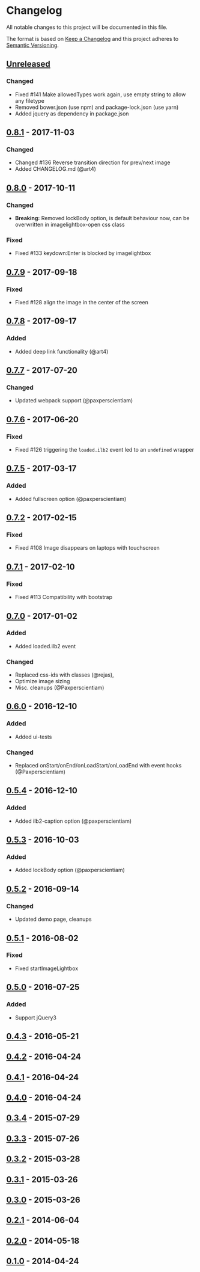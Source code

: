 # Changelog

All notable changes to this project will be documented in this file.

The format is based on [Keep a Changelog](http://keepachangelog.com/en/1.0.0/)
and this project adheres to [Semantic Versioning](http://semver.org/spec/v2.0.0.html).

## [Unreleased]

### Changed

- Fixed #141 Make allowedTypes work again, use empty string to allow any filetype
- Removed bower.json (use npm) and package-lock.json (use yarn) 
- Added jquery as dependency in package.json

## [0.8.1] - 2017-11-03

### Changed

- Changed #136 Reverse transition direction for prev/next image
- Added CHANGELOG.md (@art4)

## [0.8.0] - 2017-10-11

### Changed

- **Breaking:** Removed lockBody option, is default behaviour now, can be overwritten in imagelightbox-open css class

### Fixed

- Fixed #133 keydown:Enter is blocked by imagelightbox

## [0.7.9] - 2017-09-18

### Fixed

- Fixed #128 align the image in the center of the screen

## [0.7.8] - 2017-09-17

### Added

- Added deep link functionality (@art4)

## [0.7.7] - 2017-07-20

### Changed

- Updated webpack support (@paxperscientiam)

## [0.7.6] - 2017-06-20

### Fixed

- Fixed #126 triggering the `loaded.ilb2` event led to an `undefined` wrapper

## [0.7.5] - 2017-03-17

### Added

- Added fullscreen option (@paxperscientiam)

## [0.7.2] - 2017-02-15

### Fixed

- Fixed #108 Image disappears on laptops with touchscreen

## [0.7.1] - 2017-02-10

### Fixed

- Fixed #113 Compatibility with bootstrap

## [0.7.0] - 2017-01-02

### Added

- Added loaded.ilb2 event

### Changed

- Replaced css-ids with classes (@rejas), 
- Optimize image sizing
- Misc. cleanups (@Paxperscientiam)

## [0.6.0] - 2016-12-10

### Added

- Added ui-tests

### Changed

- Replaced onStart/onEnd/onLoadStart/onLoadEnd with event hooks (@Paxperscientiam)

## [0.5.4] - 2016-12-10

### Added

- Added ilb2-caption option (@paxperscientiam)

## [0.5.3] - 2016-10-03

### Added

- Added lockBody option (@paxperscientiam)

## [0.5.2] - 2016-09-14

### Changed

- Updated demo page, cleanups

## [0.5.1] - 2016-08-02

### Fixed

- Fixed startImageLightbox

## [0.5.0] - 2016-07-25

### Added

- Support jQuery3

## [0.4.3] - 2016-05-21

## [0.4.2] - 2016-04-24

## [0.4.1] - 2016-04-24

## [0.4.0] - 2016-04-24

## [0.3.4] - 2015-07-29

## [0.3.3] - 2015-07-26

## [0.3.2] - 2015-03-28

## [0.3.1] - 2015-03-26

## [0.3.0] - 2015-03-26

## [0.2.1] - 2014-06-04

## [0.2.0] - 2014-05-18

## [0.1.0] - 2014-04-24

[Unreleased]: https://github.com/rejas/imagelightbox/compare/0.8.1...HEAD
[0.8.1]: https://github.com/rejas/imagelightbox/compare/0.8.0...0.8.1
[0.8.0]: https://github.com/rejas/imagelightbox/compare/0.7.9...0.8.0
[0.7.9]: https://github.com/rejas/imagelightbox/compare/0.7.8...0.7.9
[0.7.8]: https://github.com/rejas/imagelightbox/compare/0.7.7...0.7.8
[0.7.7]: https://github.com/rejas/imagelightbox/compare/0.7.6...0.7.7
[0.7.6]: https://github.com/rejas/imagelightbox/compare/0.7.5...0.7.6
[0.7.5]: https://github.com/rejas/imagelightbox/compare/0.7.2...0.7.5
[0.7.2]: https://github.com/rejas/imagelightbox/compare/0.7.1...0.7.2
[0.7.1]: https://github.com/rejas/imagelightbox/compare/0.7.0...0.7.1
[0.7.0]: https://github.com/rejas/imagelightbox/compare/0.6.0...0.7.0
[0.6.0]: https://github.com/rejas/imagelightbox/compare/0.5.4...0.6.0
[0.5.4]: https://github.com/rejas/imagelightbox/compare/0.5.3...0.5.4
[0.5.3]: https://github.com/rejas/imagelightbox/compare/0.5.2...0.5.3
[0.5.2]: https://github.com/rejas/imagelightbox/compare/0.5.1...0.5.2
[0.5.1]: https://github.com/rejas/imagelightbox/compare/0.5.0...0.5.1
[0.5.0]: https://github.com/rejas/imagelightbox/compare/0.4.3...0.5.0
[0.4.3]: https://github.com/rejas/imagelightbox/compare/0.4.2...0.4.3
[0.4.2]: https://github.com/rejas/imagelightbox/compare/0.4.1...0.4.2
[0.4.1]: https://github.com/rejas/imagelightbox/compare/0.4.0...0.4.1
[0.4.0]: https://github.com/rejas/imagelightbox/compare/v0.3.4...0.4.0
[0.3.4]: https://github.com/rejas/imagelightbox/compare/v0.3.3...v0.3.4
[0.3.3]: https://github.com/rejas/imagelightbox/compare/v0.3.2...v0.3.3
[0.3.2]: https://github.com/rejas/imagelightbox/compare/v0.3.1...v0.3.2
[0.3.1]: https://github.com/rejas/imagelightbox/compare/v0.3.0...v0.3.1
[0.3.0]: https://github.com/rejas/imagelightbox/compare/v0.2.1...v0.3.0
[0.2.1]: https://github.com/rejas/imagelightbox/compare/v0.2.0...v0.2.1
[0.2.0]: https://github.com/rejas/imagelightbox/compare/v0.1.0...v0.2.0
[0.1.0]: https://github.com/rejas/imagelightbox/compare/ee6faa6b7573940629626ab9075adb2f60255497...v0.1.0
